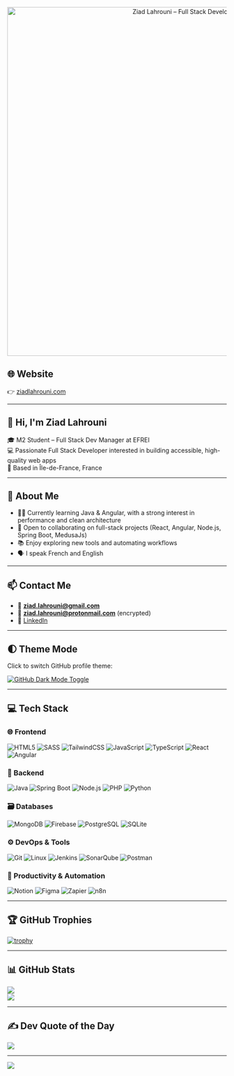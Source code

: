<!-- Banner -->
<p align="center">
  <img src="https://ziadlahrouni.com/og-image.png" width="800" alt="Ziad Lahrouni – Full Stack Developer">
</p>

## 🌐 Website  
👉 [ziadlahrouni.com](https://ziadlahrouni.com)

---

## 👋 Hi, I'm Ziad Lahrouni

🎓 M2 Student – Full Stack Dev Manager at EFREI  
💻 Passionate Full Stack Developer interested in building accessible, high-quality web apps  
📍 Based in Île-de-France, France

---

## 💫 About Me

- 👨‍💻 Currently learning Java & Angular, with a strong interest in performance and clean architecture  
- 🚀 Open to collaborating on full-stack projects (React, Angular, Node.js, Spring Boot, MedusaJs)  
- 📚 Enjoy exploring new tools and automating workflows  
- 🗣️ I speak French and English

---

## 📫 Contact Me

- 📧 **ziad.lahrouni@gmail.com**  
- 🔐 **ziad.lahrouni@protonmail.com** (encrypted)  
- 💼 [LinkedIn](https://linkedin.com/in/ziad-lahrouni)

---

## 🌓 Theme Mode  
Click to switch GitHub profile theme:

[![GitHub Dark Mode Toggle](https://img.shields.io/badge/-Switch%20Theme-black?style=for-the-badge&logo=github&logoColor=white)](https://github.com/settings/appearance)

---

## 💻 Tech Stack

### 🌐 Frontend
![HTML5](https://img.shields.io/badge/html5-%23E34F26.svg?style=for-the-badge&logo=html5&logoColor=white)
![SASS](https://img.shields.io/badge/sass-%23CC6699.svg?style=for-the-badge&logo=sass&logoColor=white)
![TailwindCSS](https://img.shields.io/badge/tailwindcss-%2306B6D4.svg?style=for-the-badge&logo=tailwindcss&logoColor=white)
![JavaScript](https://img.shields.io/badge/javascript-%23F7DF1E.svg?style=for-the-badge&logo=javascript&logoColor=black)
![TypeScript](https://img.shields.io/badge/typescript-%23007ACC.svg?style=for-the-badge&logo=typescript&logoColor=white)
![React](https://img.shields.io/badge/react-%2361DAFB.svg?style=for-the-badge&logo=react&logoColor=black)
![Angular](https://img.shields.io/badge/angular-%23DD0031.svg?style=for-the-badge&logo=angular&logoColor=white)

### 🔧 Backend
![Java](https://img.shields.io/badge/java-%23ED8B00.svg?style=for-the-badge&logo=openjdk&logoColor=white)
![Spring Boot](https://img.shields.io/badge/springboot-%236DB33F.svg?style=for-the-badge&logo=springboot&logoColor=white)
![Node.js](https://img.shields.io/badge/node.js-%23339933.svg?style=for-the-badge&logo=node.js&logoColor=white)
![PHP](https://img.shields.io/badge/php-%23777BB4.svg?style=for-the-badge&logo=php&logoColor=white)
![Python](https://img.shields.io/badge/python-%233776AB.svg?style=for-the-badge&logo=python&logoColor=white)

### 🗃️ Databases
![MongoDB](https://img.shields.io/badge/mongodb-%2347A248.svg?style=for-the-badge&logo=mongodb&logoColor=white)
![Firebase](https://img.shields.io/badge/firebase-%23039BE5.svg?style=for-the-badge&logo=firebase&logoColor=white)
![PostgreSQL](https://img.shields.io/badge/postgresql-%23336791.svg?style=for-the-badge&logo=postgresql&logoColor=white)
![SQLite](https://img.shields.io/badge/sqlite-%2307405e.svg?style=for-the-badge&logo=sqlite&logoColor=white)

### ⚙️ DevOps & Tools
![Git](https://img.shields.io/badge/git-%23F05033.svg?style=for-the-badge&logo=git&logoColor=white)
![Linux](https://img.shields.io/badge/linux-%23FCC624.svg?style=for-the-badge&logo=linux&logoColor=black)
![Jenkins](https://img.shields.io/badge/jenkins-%232C5263.svg?style=for-the-badge&logo=jenkins&logoColor=white)
![SonarQube](https://img.shields.io/badge/sonarqube-%2300B4C6.svg?style=for-the-badge&logo=sonarqube&logoColor=white)
![Postman](https://img.shields.io/badge/postman-FF6C37?style=for-the-badge&logo=postman&logoColor=white)

### 🎯 Productivity & Automation
![Notion](https://img.shields.io/badge/notion-%23000000.svg?style=for-the-badge&logo=notion&logoColor=white)
![Figma](https://img.shields.io/badge/figma-%23F24E1E.svg?style=for-the-badge&logo=figma&logoColor=white)
![Zapier](https://img.shields.io/badge/zapier-FE4C1C?style=for-the-badge&logo=zapier&logoColor=white)
![n8n](https://img.shields.io/badge/n8n-ED6A5E?style=for-the-badge&logo=n8n&logoColor=white)

---

## 🏆 GitHub Trophies

[![trophy](https://github-profile-trophy.vercel.app/?username=Zlahrouni&theme=flat&column=7)](https://github.com/ryo-ma/github-profile-trophy)

---

## 📊 GitHub Stats

![](https://github-readme-stats.vercel.app/api?username=Zlahrouni&theme=swift&show_icons=true&locale=en)  
![](https://github-readme-stats.vercel.app/api/top-langs/?username=Zlahrouni&layout=compact&theme=swift)

---

## ✍️ Dev Quote of the Day

![](https://quotes-github-readme.vercel.app/api?type=horizontal&theme=radical)

---

[![](https://visitcount.itsvg.in/api?id=Zlahrouni&icon=0&color=0)](https://visitcount.itsvg.in)
